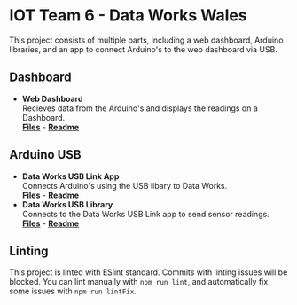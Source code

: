# IOT Team 6 - Data Works Wales

This project consists of multiple parts, including a web dashboard, Arduino libraries, and an app to connect Arduino's to the web dashboard via USB.

## Dashboard
* **Web Dashboard**  
  Recieves data from the Arduino's and displays the readings on a Dashboard.  
  [**Files**](./Dashboard) - [**Readme**](./Dashboard/README.md)

## Arduino USB
* **Data Works USB Link App**  
  Connects Arduino's using the USB libary to Data Works.  
  [**Files**](./Arduino/USB/App) - [**Readme**](./Arduino/USB/App/README.md)
* **Data Works USB Library**  
  Connects to the Data Works USB Link app to send sensor readings.  
  [**Files**](./Arduino/USB/Library) - [**Readme**](./Arduino/USB/Library/README.md)

## Linting

This project is linted with ESlint standard. Commits with linting issues will be blocked. You can lint manually with `npm run lint`, and automatically fix some issues with `npm run lintFix`.